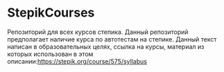 # StepikCourses
Репозиторий для всех курсов степика.
Данный репозиторий предполагает наличие курса по автотестам на степике. 
Данный текст написан в образовательных целях, ссылка на курсы, материал из которых использован в этом описании:https://stepik.org/course/575/syllabus
